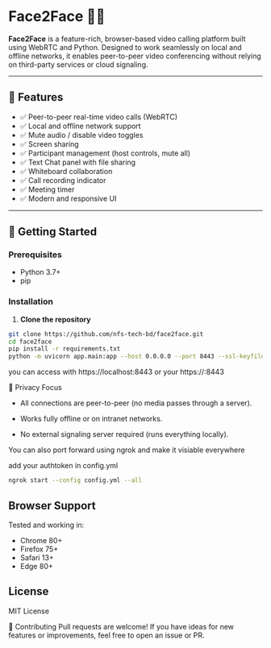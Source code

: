 # Face2Face 🎥👥

**Face2Face** is a feature-rich, browser-based video calling platform built using WebRTC and Python. Designed to work seamlessly on local and offline networks, it enables peer-to-peer video conferencing without relying on third-party services or cloud signaling.

---

## 🌟 Features

- ✅ Peer-to-peer real-time video calls (WebRTC)
- ✅ Local and offline network support
- ✅ Mute audio / disable video toggles
- ✅ Screen sharing
- ✅ Participant management (host controls, mute all)
- ✅ Text Chat panel with file sharing
- ✅ Whiteboard collaboration
- ✅ Call recording indicator
- ✅ Meeting timer
- ✅ Modern and responsive UI

---

## 🚀 Getting Started

### Prerequisites

- Python 3.7+
- pip

### Installation

1. **Clone the repository**

```bash
git clone https://github.com/nfs-tech-bd/face2face.git
cd face2face
pip install -r requirements.txt
python -m uvicorn app.main:app --host 0.0.0.0 --port 8443 --ssl-keyfile key.pem --ssl-certfile cert.pem
```

you can access with https://localhost:8443 or your https://<local-ip>:8443

🔐 Privacy Focus
- All connections are peer-to-peer (no media passes through a server).

- Works fully offline or on intranet networks.

- No external signaling server required (runs everything locally).


You can also port forward using ngrok and make it visiable everywhere

add your authtoken in config.yml

```bash
ngrok start --config config.yml --all
```

## Browser Support

Tested and working in:
- Chrome 80+
- Firefox 75+
- Safari 13+
- Edge 80+

## License

MIT License 

🙌 Contributing
Pull requests are welcome! If you have ideas for new features or improvements, feel free to open an issue or PR.
